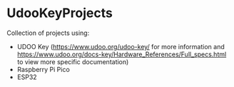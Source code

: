 # UdooKeyProjects
Collection of projects using:
- UDOO Key (https://www.udoo.org/udoo-key/ for more information and https://www.udoo.org/docs-key/Hardware_References/Full_specs.html to view more specific documentation)
- Raspberry Pi Pico
- ESP32
